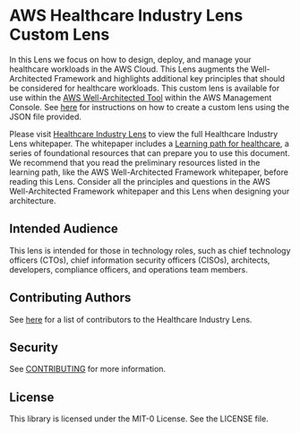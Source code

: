 # AWS Healthcare Industry Lens Custom Lens

In this Lens we focus on how to design, deploy, and manage your healthcare workloads in the AWS Cloud. This Lens augments the Well-Architected Framework and highlights additional key principles that should be considered for healthcare workloads. This custom lens is available for use within the [AWS Well-Architected Tool](https://aws.amazon.com/well-architected-tool/) within the AWS Management Console.  See [here](https://docs.aws.amazon.com/wellarchitected/latest/userguide/lenses-custom.html) for instructions on how to create a custom lens using the JSON file provided.

Please visit [Healthcare Industry Lens](https://docs.aws.amazon.com/wellarchitected/latest/healthcare-industry-lens/healthcare-industry-lens.html) to view the full Healthcare Industry Lens whitepaper.  The whitepaper includes a [Learning path for healthcare](https://docs.aws.amazon.com/wellarchitected/latest/healthcare-industry-lens/learning-path-for-healthcare.html), a series of foundational resources that can prepare you to use this document. We recommend that you read the preliminary resources listed in the learning path, like the AWS Well-Architected Framework whitepaper, before reading this Lens. Consider all the principles and questions in the AWS Well-Architected Framework whitepaper and this Lens when designing your architecture. 

## Intended Audience

This lens is intended for those in technology roles, such as chief technology officers (CTOs), chief information security officers (CISOs), architects, developers, compliance officers, and operations team members.

## Contributing Authors

See [here](https://docs.aws.amazon.com/wellarchitected/latest/healthcare-industry-lens/contributors.html) for a list of contributors to the Healthcare Industry Lens.

## Security

See [CONTRIBUTING](CONTRIBUTING.md#security-issue-notifications) for more information.

## License

This library is licensed under the MIT-0 License. See the LICENSE file.

